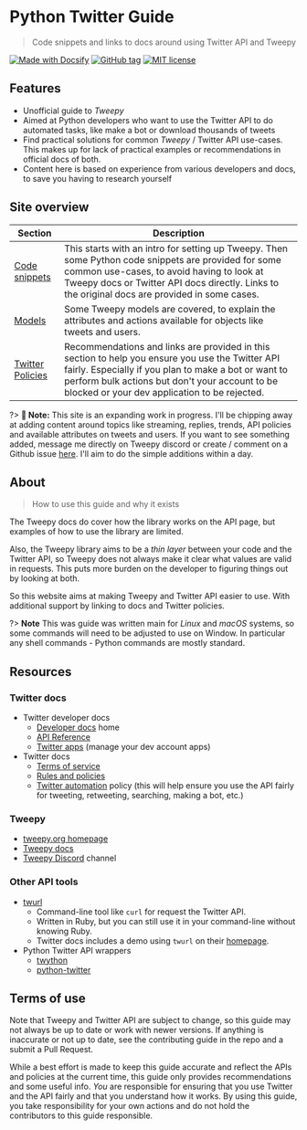 # Python Twitter Guide
> Code snippets and links to docs around using Twitter API and Tweepy

[![Made with Docsify](https://img.shields.io/badge/Made%20with-Docsify-blue.svg)](https://docsify.js.org/)
[![GitHub tag](https://img.shields.io/github/tag/MichaelCurrin/python-twitter-guide.svg)](https://GitHub.com/MichaelCurrin/python-twitter-guide/tags/)
[![MIT license](https://img.shields.io/badge/License-MIT-blue.svg)](https://github.com/MichaelCurrin/python-twitter-guide/blob/master/README.md#license)


## Features

- Unofficial guide to _Tweepy_
- Aimed at Python developers who want to use the Twitter API to do automated tasks, like make a bot or download thousands of tweets
- Find practical solutions for common _Tweepy_ / Twitter API use-cases. This makes up for lack of practical examples or recommendations in official docs of both.
- Content here is based on experience from various developers and docs, to save you having to research yourself


## Site overview

Section | Description
---     | ---
[Code snippets](code_snippets.md) | This starts with an intro for setting up Tweepy. Then some Python code snippets are provided for some common use-cases, to avoid having to look at Tweepy docs or Twitter API docs directly. Links to the original docs are provided in some cases.
[Models](models.md) | Some Tweepy models are covered, to explain the attributes and actions available for objects like tweets and users.
[Twitter Policies](policies.md) | Recommendations and links are provided in this section to help you ensure you use the Twitter API fairly. Especially if you plan to make a bot or want to perform bulk actions but don't your account to be blocked or your dev application to be rejected.

?> **🚧 Note:** This site is an expanding work in progress. I'll be chipping away at adding content around topics like streaming, replies, trends, API policies and available attributes on tweets and users. If you want to see something added, message me directly on Tweepy discord or create / comment on a Github issue [here](https://github.com/MichaelCurrin/python-twitter-guide/issues). I'll aim to do the simple additions within a day.

## About
> How to use this guide and why it exists

The Tweepy docs do cover how the library works on the API page, but examples of how to use the library are limited.

Also, the Tweepy library aims to be a _thin layer_ between your code and the Twitter API, so Tweepy does not always make it clear what values are valid in requests. This puts more burden on the developer to figuring things out by looking at both.

So this website aims at making Tweepy and Twitter API easier to use. With additional support by linking to docs and Twitter policies.

?> **Note** This was guide was written main for _Linux_ and _macOS_ systems, so some commands will need to be adjusted to use on Window. In particular any shell commands - Python commands are mostly standard.


## Resources

### Twitter docs

- Twitter developer docs
    - [Developer docs](https://developer.twitter.com/en/docs) home
    - [API Reference](https://developer.twitter.com/en/docs/api-reference-index)
    - [Twitter apps](https://developer.twitter.com/en/apps) (manage your dev account apps)
- Twitter docs
    - [Terms of service](https://twitter.com/en/tos)
    - [Rules and policies](https://help.twitter.com/en/rules-and-policies)
    - [Twitter automation](https://help.twitter.com/en/rules-and-policies/twitter-automation) policy (this will help ensure you use the API fairly for tweeting, retweeting, searching, making a bot, etc.)


### Tweepy

- [tweepy.org homepage](https://www.tweepy.org/)
- [Tweepy docs](http://tweepy.readthedocs.org/)
- [Tweepy Discord](https://discord.gg/bJvqnhg) channel


### Other API tools

- [twurl](https://github.com/twitter/twurl)
    - Command-line tool like `curl` for request the Twitter API. 
    - Written in Ruby, but you can still use it in your command-line without knowing Ruby.
    - Twitter docs includes a demo using `twurl` on their [homepage](https://developer.twitter.com/en).
- Python Twitter API wrappers
    - [twython](https://twython.readthedocs.io/en/latest/)
    - [python-twitter](https://python-twitter.readthedocs.io/en/latest/)
    

## Terms of use

Note that Tweepy and Twitter API are subject to change, so this guide may not always be up to date or work with newer versions.
If anything is inaccurate or not up to date, see the contributing guide in the repo and a submit a
Pull Request.

While a best effort is made to keep this guide accurate and reflect the APIs and policies at the
current time, this guide only provides recommendations and some useful info. _You_ are responsible
for ensuring that you use Twitter and the API fairly and that you understand how it works. By using
this guide, you take responsibility for your own actions and do not hold the contributors to this
guide responsible.
